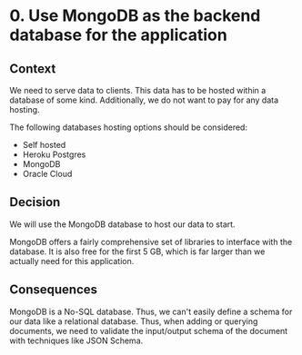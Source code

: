 # 0. Use MongoDB as the backend database for the application

## Context

We need to serve data to clients. This data has to be hosted within a database
of some kind. Additionally, we do not want to pay for any data hosting.

The following databases hosting options should be considered:

- Self hosted
- Heroku Postgres
- MongoDB
- Oracle Cloud

## Decision

We will use the MongoDB database to host our data to start.

MongoDB offers a fairly comprehensive set of libraries to interface with the
database. It is also free for the first 5 GB, which is far larger than we
actually need for this application.

## Consequences

MongoDB is a No-SQL database. Thus, we can't easily define a schema for our data
like a relational database. Thus, when adding or querying documents, we need to
validate the input/output schema of the document with techniques like JSON
Schema.
